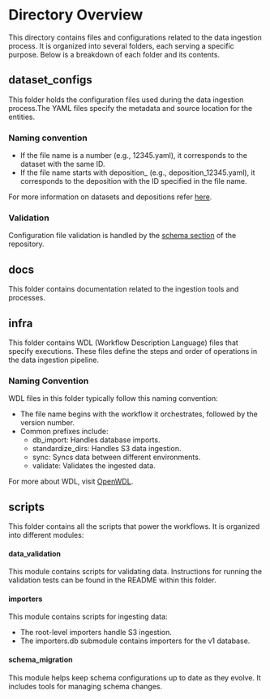 # Directory Overview

This directory contains files and configurations related to the data ingestion process. It is organized into several folders, each serving a specific purpose. Below is a breakdown of each folder and its contents.

## dataset_configs

This folder holds the configuration files used during the data ingestion process.The YAML files specify the metadata and source location for the entities.

### Naming convention

- If the file name is a number (e.g., 12345.yaml), it corresponds to the dataset with the same ID.
- If the file name starts with deposition_ (e.g., deposition_12345.yaml), it corresponds to the deposition with the ID specified in the file name.

For more information on datasets and depositions refer [here](https://chanzuckerberg.github.io/cryoet-data-portal/cryoet_data_portal_docsite_data.html).

### Validation

Configuration file validation is handled by the [schema section](https://github.com/chanzuckerberg/cryoet-data-portal-backend/tree/main/schema/) of the repository.


## docs

This folder contains documentation related to the ingestion tools and processes.


## infra

This folder contains WDL (Workflow Description Language) files that specify executions. These files define the steps and order of operations in the data ingestion pipeline.

### Naming Convention
WDL files in this folder typically follow this naming convention:

- The file name begins with the workflow it orchestrates, followed by the version number.
- Common prefixes include:
  - db_import: Handles database imports.
  - standardize_dirs: Handles S3 data ingestion.
  - sync: Syncs data between different environments.
  - validate: Validates the ingested data.

For more about WDL, visit [OpenWDL](https://openwdl.org/).


## scripts

This folder contains all the scripts that power the workflows. It is organized into different modules:

#### data_validation
This module contains scripts for validating data. Instructions for running the validation tests can be found in the README within this folder.

#### importers
This module contains scripts for ingesting data:

- The root-level importers handle S3 ingestion.
- The importers.db submodule contains importers for the v1 database.

#### schema_migration
This module helps keep schema configurations up to date as they evolve. It includes tools for managing schema changes.
